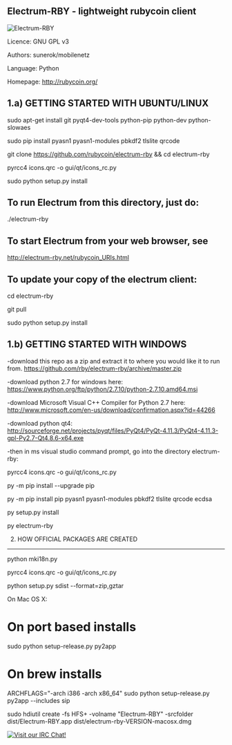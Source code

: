 Electrum-RBY - lightweight rubycoin client
------------------------------------------------
![Electrum-RBY](http://i.imgur.com/SNByetj.png)

Licence: GNU GPL v3

Authors: sunerok/mobilenetz

Language: Python

Homepage: http://rubycoin.org/


1.a) GETTING STARTED WITH UBUNTU/LINUX
------------------
sudo apt-get install git pyqt4-dev-tools python-pip python-dev python-slowaes

sudo pip install pyasn1 pyasn1-modules pbkdf2 tlslite qrcode

git clone https://github.com/rubycoin/electrum-rby && cd electrum-rby

pyrcc4 icons.qrc -o gui/qt/icons_rc.py

sudo python setup.py install

To run Electrum from this directory, just do:
---------------------------------------------
  ./electrum-rby

To start Electrum from your web browser, see
--------------------------------------------
http://electrum-rby.net/rubycoin_URIs.html

To update your copy of the electrum client:
-------------------------------------------
cd electrum-rby

git pull

sudo python setup.py install

1.b) GETTING STARTED WITH WINDOWS
------------------

-download this repo as a zip and extract it to where you would like it to run from. 
https://github.com/rby/electrum-rby/archive/master.zip

-download python 2.7 for windows here: https://www.python.org/ftp/python/2.7.10/python-2.7.10.amd64.msi

-download Microsoft Visual C++ Compiler for Python 2.7 here: http://www.microsoft.com/en-us/download/confirmation.aspx?id=44266

-download python qt4: http://sourceforge.net/projects/pyqt/files/PyQt4/PyQt-4.11.3/PyQt4-4.11.3-gpl-Py2.7-Qt4.8.6-x64.exe

-then in ms visual studio command prompt, go into the directory electrum-rby:

pyrcc4 icons.qrc -o gui/qt/icons_rc.py

py -m pip install --upgrade pip

py -m pip install pip pyasn1 pyasn1-modules pbkdf2 tlslite qrcode ecdsa

py setup.py install

py electrum-rby



2. HOW OFFICIAL PACKAGES ARE CREATED
------------------------------------

python mki18n.py

pyrcc4 icons.qrc -o gui/qt/icons_rc.py

python setup.py sdist --format=zip,gztar

On Mac OS X:

  # On port based installs
  
  sudo python setup-release.py py2app

  # On brew installs
  
  ARCHFLAGS="-arch i386 -arch x86_64" sudo python setup-release.py py2app --includes sip

  sudo hdiutil create -fs HFS+ -volname "Electrum-RBY" -srcfolder dist/Electrum-RBY.app dist/electrum-rby-VERSION-macosx.dmg


[![Visit our IRC Chat!](https://kiwiirc.com/buttons/irc.freenode.net/rubycoin.png)](https://kiwiirc.com/client/irc.freenode.net/?nick=rby|?&theme=cli#electrum-rby)
